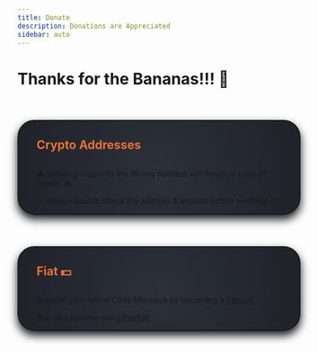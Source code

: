 ```yaml
---
title: Donate
description: Donations are Appreciated
sidebar: auto
---
```


# Thanks for the Bananas!!! 🍌

<div class="topic-card">

## Crypto Addresses

⚠️ Sending Crypto to the Wrong Address will Result in Loss of Funds! ⚠️

✅ Always double check the address & amount before sending! ✅

<CryptoAddresses />

</div>

<div class="topic-card">

## Fiat 💵

Support your fellow Code Monkeys by becoming a <a href="https://www.patreon.com/codemonkeys?fan_landing=true">Patron!</a>

Buy us a banana using <a href="https://paypal.me/codemonkeystech?locale.x=en_US">PayPal!</a>

</div>

<style scoped>
h2 {
    color: #eb7132;
    margin: 1.875rem 0;
}

.topic-card {
    border: 0.125rem solid #16181d;
    box-shadow: 0 0.5rem 1rem 0 #16181d;
    transition: 0.2s;
    border-radius: 1.875rem;
    margin-top: 3.5rem;
    background-image: radial-gradient(circle at center center, #2c303a, #1f2229);
}

.topic-card:hover {
    box-shadow: 0.125rem 0.5rem 1rem 0.125rem #0b0c0f;
}

@media (max-width: 26.3125rem) {
    .topic-card {
        padding: 0 1rem;
    }
}

@media (min-width: 26.375rem) {
    .topic-card {
        padding: 0 2rem;
    }
}
</style>
